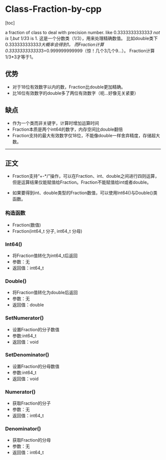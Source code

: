# Class-Fraction-by-cpp

[toc]

a fraction of class to deal with precision number.
like 0.333333333333*3 not is 1,but 1/3*3 is 1.
这是一个分数类（1/3），用来处理精确数值。
比如double类下0.33333333333*3大概率会得到1。
而Fraction计算0.333333333333*3=0.999999999999（惊！几个3几个9...）。
Fraction计算1/3*3才等于1。

## 优势

- 对于18位有效数字以内的数，Fraction比double更加精确。
- 比16位有效数字的double多了两位有效数字（呃...好像无关紧要）

## 缺点

- 作为一个类而非关键字，计算时增加运算时间
- Fraction本质是两个int64的数字，内存空间比double翻倍
- Fraction支持的最大有效数字仅18位，不能像double一样舍弃精度，存储超大数。

---

## 正文

- Fraction支持“+-*/”操作，可以在Fraction、int、double之间进行四则运算，但是运算结果仅能赋值给Fraction。Fraction不能赋值给int或者double。

- 如果要得到int、double类型的Fraction数值，可以使用Int64()与Double()类函数。


### 构造函数
  - Fraction(数值)
  - Fraction(int64_t 分子, int64_t 分母)
  
### Int64()
- 将Fraction值转化为int64_t后返回
- 参数：无
- 返回值：int64_t

### Double()
- 将Fraction值转化为double后返回
- 参数：无
- 返回值：double

### SetNumerator()
- 设置Fraction的分子数值
- 参数:int64_t
- 返回值：void
  
### SetDenominator()
- 设置Fraction的分母数值
- 参数:int64_t
- 返回值：void

### Numerator()
- 获取Fraction的分子
- 参数：无
- 返回值：int64_t

### Denominator()
- 获取Fraction的分母
- 参数：无
- 返回值：int64_t
